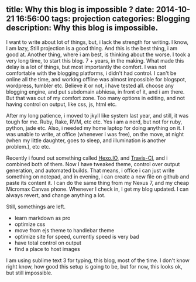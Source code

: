 title: Why this blog is impossible ?
date: 2014-10-21 16:56:00
tags: projection 
categories: Blogging
description: Why this blog is impossible.
---
I want to write about lot of things, but, i lack the strength for writing. I know, I am lazy, Still projection is a good thing. And this is the best thing, i am good at. Another thing, where i am best, is thinking about the worse.
I took a very long time, to start this blog. 7 + years, in the making. What made this delay is a lot of things, but most importantly the comfort. I was not comfortable with the blogging platforms, i didn't had control.
I can't be online all the time, and working offline was almost impossible for blogspot, wordpress, tumbler etc. Believe it or not, i have tested all.
choose any blogging engine, and put subdomain abhiesa, in front of it, and i am there. But that was out of my comfort zone. Too many options in editing, and not having control on output, like css, js, html etc.

After my long patience, i moved to jkyll like system last year, and still, it was tough for me. Ruby, Rake, RVM, etc etc. Yes i am a nerd, but not for ruby, python, jade etc. Also, i needed my home laptop for doing anything on it. I was unable to write, at office (whenever i was free), on the move, at night (when my little daughter, goes to sleep, and illumination is another problem.), etc etc.

Recently i found out something called [Hexo.IO](http://hexo.io), and [Travis-CI](http://travis-ci.org), and i combined both of them.
Now I have tweaked theme, control over output generation, and automated builds. That means, i office i can just write something on notepad, and in evening, i can create a new file on github and paste its content it.
I can do the same thing from my Nexus 7, and my cheap Micromax Canvas phone.
Whenever I check in, I get my blog updated. I can always revert, and change anything a lot.

Still, somethings are left.
* learn markdown as pro
* optimize css
* move from ejs theme to handlebar theme
* optimize site for speed, currently speed is very bad
* have total control on output
* find a place to host images

I am using sublime text 3 for typing, this blog, most of the time.
I don't know right know, how good this setup is going to be, but for now, this looks ok, but still impossible.




